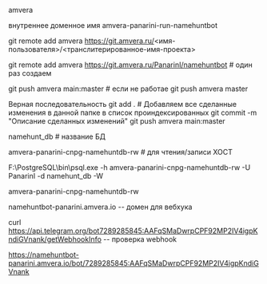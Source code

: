 amvera 

внутреннее доменное имя amvera-panarini-run-namehuntbot

git remote add amvera https://git.amvera.ru/<имя-пользователя>/<транслитерированное-имя-проекта>

git remote add amvera https://git.amvera.ru/PanarinI/namehuntbot # один раз создаем

git push amvera main:master # если не работае git push amvera master


Верная последовательность
git add . # Добавляем все сделанные изменения в данной папке в список проиндексированных
git commit -m "Описание сделанных изменений"
git push amvera main:master


namehunt_db # название БД

amvera-panarini-cnpg-namehuntdb-rw # для чтения/записи ХОСТ

F:\PostgreSQL\bin\psql.exe -h amvera-panarini-cnpg-namehuntdb-rw -U PanarinI -d namehunt_db -W

amvera-panarini-cnpg-namehuntdb-rw


namehuntbot-panarini.amvera.io -- домен для вебхука

curl https://api.telegram.org/bot7289285845:AAFqSMaDwrpCPF92MP2IV4igpKndiGVnank/getWebhookInfo -- проверка webhook
 

https://namehuntbot-panarini.amvera.io/bot/7289285845:AAFqSMaDwrpCPF92MP2IV4igpKndiGVnank

